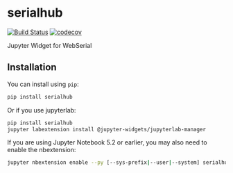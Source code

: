 
# serialhub

[![Build Status](https://travis-ci.org//serialhub.svg?branch=master)](https://travis-ci.org//serialhub)
[![codecov](https://codecov.io/gh//serialhub/branch/master/graph/badge.svg)](https://codecov.io/gh//serialhub)


Jupyter Widget for WebSerial

## Installation

You can install using `pip`:

```bash
pip install serialhub
```

Or if you use jupyterlab:

```bash
pip install serialhub
jupyter labextension install @jupyter-widgets/jupyterlab-manager
```

If you are using Jupyter Notebook 5.2 or earlier, you may also need to enable
the nbextension:
```bash
jupyter nbextension enable --py [--sys-prefix|--user|--system] serialhub
```
